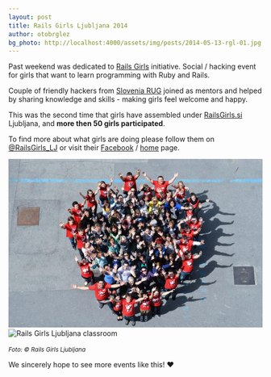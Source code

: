 ```yaml
---
layout: post
title: Rails Girls Ljubljana 2014
author: otobrglez
bg_photo: http://localhost:4000/assets/img/posts/2014-05-13-rgl-01.jpg
---
```


Past weekend was dedicated to [Rails Girls][rails-girls] initiative. Social / hacking event for girls that want to learn programming with Ruby and Rails.

Couple of friendly hackers from [Slovenia RUG][rug] joined as mentors and helped by sharing knowledge and skills - making girls feel welcome and happy.

This was the second time that girls have assembled under [RailsGirls.si][rgl] Ljubljana, and **more then 50 girls participated**.

To find more about what girls are doing please follow them on [@RailsGirls_LJ](https://twitter.com/RailsGirls_LJ) or visit their [Facebook][rgl-fb] / [home][rgl] page.

<div class="gallery">
  <img src="/assets/img/posts/2014-05-13-rgl-01.jpg" alt="Rails Girls Ljubljana friday hug">
  <img src="/assets/img/posts/2014-05-13-rgl-02.jpg" alt="Rails Girls Ljubljana classroom" class="last">
</div>

<small><i>Foto: &copy; Rails Girls Ljubljana</i></small>

We sincerely hope to see more events like this! :heart:

[rails-girls]: http://railsgirls.com/
[fri]: http://www.fri.uni-lj.si/
[rgl]: http://railsgirls.si/
[rgl-fb]: https://www.facebook.com/groups/RailsGirlsLJ/
[rug]: http://rug.si
